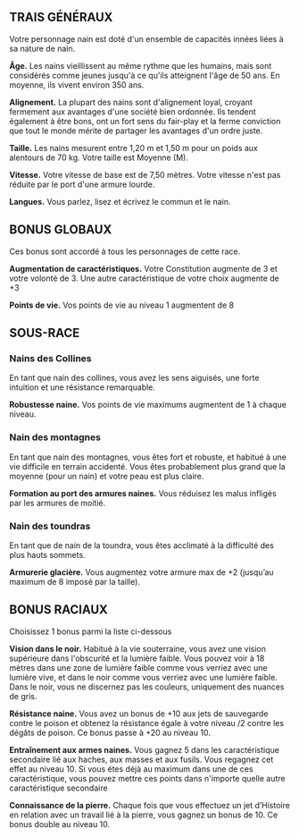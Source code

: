 ## TRAIS GÉNÉRAUX

Votre personnage nain est doté d'un ensemble de capacités innées liées à sa nature de nain.

**Âge.** Les nains vieillissent au même rythme que les humains, mais sont considérés comme jeunes jusqu'à ce qu'ils atteignent l'âge de 50 ans. En moyenne, ils vivent environ 350 ans.

**Alignement.** La plupart des nains sont d'alignement loyal, croyant fermement aux avantages d'une société bien ordonnée. Ils tendent également à être bons, ont un fort sens du fair-play et la ferme conviction que tout le monde mérite de partager les avantages d'un ordre juste.

**Taille.** Les nains mesurent entre 1,20 m et 1,50 m pour un poids aux alentours de 70 kg. Votre taille est Moyenne (M).

**Vitesse.** Votre vitesse de base est de 7,50 mètres. Votre vitesse n'est pas réduite par le port d'une armure lourde.

**Langues.** Vous parlez, lisez et écrivez le commun et le nain.

## BONUS GLOBAUX

Ces bonus sont accordé à tous les personnages de cette race.

**Augmentation de caractéristiques.** Votre Constitution augmente de 3 et votre volonté de 3. Une autre caractéristique de votre choix augmente de +3

**Points de vie.** Vos points de vie au niveau 1 augmentent de 8

## SOUS-RACE

### Nains des Collines

En tant que nain des collines, vous avez les sens aiguisés, une forte intuition et une résistance remarquable.

**Robustesse naine.** Vos points de vie maximums augmentent de 1 à chaque niveau.

### Nain des montagnes

En tant que nain des montagnes, vous êtes fort et robuste, et habitué à une vie difficile en terrain accidenté. Vous êtes probablement plus grand que la moyenne (pour un nain) et votre peau est plus claire.

**Formation au port des armures naines.** Vous réduisez les malus infligés par les armures de moitié.

### Nain des toundras

En tant que de nain de la toundra, vous êtes acclimaté à la difficulté des plus hauts sommets.

**Armurerie glacière.** Vous augmentez votre armure max de +2 (jusqu’au maximum de 8 imposé par la taille).

## BONUS RACIAUX

Choisissez 1 bonus parmi la liste ci-dessous

**Vision dans le noir.** Habitué à la vie souterraine, vous avez une vision supérieure dans l'obscurité et la lumière faible. Vous pouvez voir à 18 mètres dans une zone de lumière faible comme vous verriez avec une lumière vive, et dans le noir comme vous verriez avec une lumière faible. Dans le noir, vous ne discernez pas les couleurs, uniquement des nuances de gris.

**Résistance naine.** Vous avez un bonus de +10 aux jets de sauvegarde contre le poison et obtenez la résistance égale à votre niveau /2 contre les dégâts de poison. Ce bonus passe à +20 au niveau 10.

**Entraînement aux armes naines.** Vous gagnez 5 dans les caractéristique secondaire lié aux haches, aux masses et aux fusils. Vous regagnez cet effet au niveau 10. Si vous étes déjà au maximum dans une de ces caractéristique, vous pouvez mettre ces points dans n'importe quelle autre caractéristique secondaire

**Connaissance de la pierre.** Chaque fois que vous effectuez un jet d’Histoire en relation avec un travail lié à la pierre, vous gagnez un bonus de 10. Ce bonus double au niveau 10.